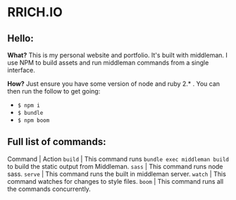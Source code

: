 # RRICH.IO

## Hello:

**What?** This is my personal website and portfolio. It's built with middleman. I use NPM to build assets and run middleman commands from a single interface.

**How?** Just ensure you have some version of node and ruby 2.* . You can then run the follow to get going:

- `$ npm i`
- `$ bundle`
- `$ npm boom`

## Full list of commands:

Command | Action
`build` | This command runs `bundle exec middleman build` to build the static output from Middleman.
`sass`  | This command runs node sass.
`serve` | This command runs the built in middleman server.
`watch` | This command watches for changes to style files.
`boom`  | This command runs all the commands concurrently.
